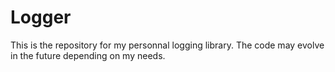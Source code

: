 # Logger

This is the repository for my personnal logging library. The code may evolve in the future depending on my needs.
